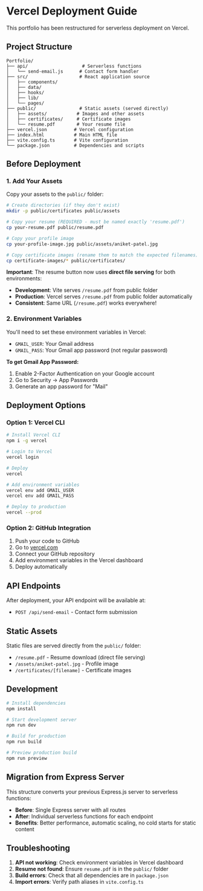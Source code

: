 # Vercel Deployment Guide

This portfolio has been restructured for serverless deployment on Vercel.

## Project Structure

```
Portfolio/
├── api/                    # Serverless functions
│   └── send-email.js      # Contact form handler
├── src/                   # React application source
│   ├── components/
│   ├── data/
│   ├── hooks/
│   ├── lib/
│   └── pages/
├── public/                # Static assets (served directly)
│   ├── assets/           # Images and other assets
│   ├── certificates/     # Certificate images
│   └── resume.pdf        # Your resume file
├── vercel.json          # Vercel configuration
├── index.html           # Main HTML file
├── vite.config.ts       # Vite configuration
└── package.json         # Dependencies and scripts
```

## Before Deployment

### 1. Add Your Assets

Copy your assets to the `public/` folder:

```bash
# Create directories (if they don't exist)
mkdir -p public/certificates public/assets

# Copy your resume (REQUIRED - must be named exactly 'resume.pdf')
cp your-resume.pdf public/resume.pdf

# Copy your profile image
cp your-profile-image.jpg public/assets/aniket-patel.jpg

# Copy certificate images (rename them to match the expected filenames)
cp certificate-images/* public/certificates/
```

**Important**: The resume button now uses **direct file serving** for both environments:
- **Development**: Vite serves `/resume.pdf` from public folder
- **Production**: Vercel serves `/resume.pdf` from public folder automatically
- **Consistent**: Same URL (`/resume.pdf`) works everywhere!

### 2. Environment Variables

You'll need to set these environment variables in Vercel:

- `GMAIL_USER`: Your Gmail address
- `GMAIL_PASS`: Your Gmail app password (not regular password)

**To get Gmail App Password:**
1. Enable 2-Factor Authentication on your Google account
2. Go to Security → App Passwords
3. Generate an app password for "Mail"

## Deployment Options

### Option 1: Vercel CLI

```bash
# Install Vercel CLI
npm i -g vercel

# Login to Vercel
vercel login

# Deploy
vercel

# Add environment variables
vercel env add GMAIL_USER
vercel env add GMAIL_PASS

# Deploy to production
vercel --prod
```

### Option 2: GitHub Integration

1. Push your code to GitHub
2. Go to [vercel.com](https://vercel.com)
3. Connect your GitHub repository
4. Add environment variables in the Vercel dashboard
5. Deploy automatically

## API Endpoints

After deployment, your API endpoint will be available at:

- `POST /api/send-email` - Contact form submission

## Static Assets

Static files are served directly from the `public/` folder:

- `/resume.pdf` - Resume download (direct file serving)
- `/assets/aniket-patel.jpg` - Profile image
- `/certificates/[filename]` - Certificate images

## Development

```bash
# Install dependencies
npm install

# Start development server
npm run dev

# Build for production
npm run build

# Preview production build
npm run preview
```

## Migration from Express Server

This structure converts your previous Express.js server to serverless functions:

- **Before**: Single Express server with all routes
- **After**: Individual serverless functions for each endpoint
- **Benefits**: Better performance, automatic scaling, no cold starts for static content

## Troubleshooting

1. **API not working**: Check environment variables in Vercel dashboard
2. **Resume not found**: Ensure `resume.pdf` is in the `public/` folder
3. **Build errors**: Check that all dependencies are in `package.json`
4. **Import errors**: Verify path aliases in `vite.config.ts` 